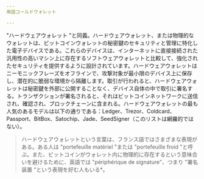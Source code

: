 ```yaml
---
用語コールドウォレット

---
```

"ハードウェアウォレット "と同義。ハードウェアウォレット、または物理的なウォレットは、ビットコインウォレットの秘密鍵のセキュリティと管理に特化した電子デバイスである。これらのデバイスは、インターネットに直接接続された汎用性の高いマシン上に存在するソフトウェアウォレットと比較して、強化されたセキュリティを提供するように設計されています。ハードウェアウォレットはニーモニックフレーズをオフラインで、攻撃対象が最小限のデバイス上に保存し、潜在的に脆弱な環境から隔離します。取引が行われると、ハードウェアウォレットは秘密鍵を外部に公開することなく、デバイス自体の中で取引に署名する。トランザクションが署名されると、それはビットコインネットワークに送信され、確認され、ブロックチェーンに含まれる。ハードウェアウォレットの最も人気のあるモデルは以下の通りである：Ledger、Trezor、Coldcard、Passport、BitBox、Satochip、Jade、SeedSigner（このリストは網羅的ではない）。

> ハードウェアウォレットという言葉は、フランス語ではさまざまな表現がある。ある人は "portefeuille matériel "または "portefeuille froid "と呼ぶ。また、ビットコインがウォレット内に物理的に存在するという意味合いを避けるために、英語では "périphérique de signature"、つまり "署名装置 "という表現を好む人もいる*。
